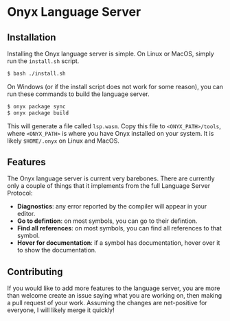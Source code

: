 # Onyx Language Server

## Installation

Installing the Onyx language server is simple. On Linux or MacOS, simply run the `install.sh` script.
```sh
$ bash ./install.sh
```

On Windows (or if the install script does not work for some reason), you can run these commands to build the language server.
```sh
$ onyx package sync
$ onyx package build
```

This will generate a file called `lsp.wasm`. Copy this file to `<ONYX_PATH>/tools`, where `<ONYX_PATH>` is where you have Onyx installed on your system. It is likely `$HOME/.onyx` on Linux and MacOS.

## Features
The Onyx language server is current very barebones.
There are currently only a couple of things that it implements from the full Language Server Protocol:

- **Diagnostics**: any error reported by the compiler will appear in your editor.
- **Go to defintion**: on most symbols, you can go to their defintion.
- **Find all references**: on most symbols, you can find all references to that symbol.
- **Hover for documentation**: if a symbol has documentation, hover over it to show the documentation.

## Contributing
If you would like to add more features to the language server, you are more than welcome create an issue saying what you are working on, then making a pull request of your work. Assuming the changes are net-positive for everyone, I will likely merge it quickly!